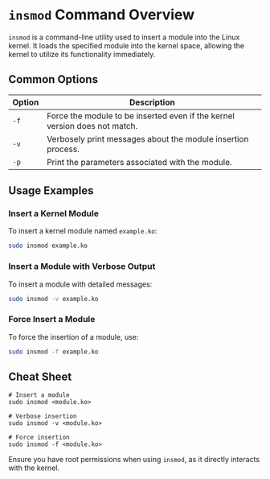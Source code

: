 # `insmod` Command Overview

`insmod` is a command-line utility used to insert a module into the Linux kernel. It loads the specified module into the kernel space, allowing the kernel to utilize its functionality immediately.

## Common Options

| Option    | Description                                                   |
|-----------|---------------------------------------------------------------|
| `-f`      | Force the module to be inserted even if the kernel version does not match. |
| `-v`      | Verbosely print messages about the module insertion process.  |
| `-p`      | Print the parameters associated with the module.              |

## Usage Examples

### Insert a Kernel Module

To insert a kernel module named `example.ko`:

```bash
sudo insmod example.ko
```

### Insert a Module with Verbose Output

To insert a module with detailed messages:

```bash
sudo insmod -v example.ko
```

### Force Insert a Module

To force the insertion of a module, use:

```bash
sudo insmod -f example.ko
```

## Cheat Sheet

```plaintext
# Insert a module
sudo insmod <module.ko>

# Verbose insertion
sudo insmod -v <module.ko>

# Force insertion
sudo insmod -f <module.ko>
```

Ensure you have root permissions when using `insmod`, as it directly interacts with the kernel.
